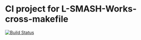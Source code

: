 # CI project for L-SMASH-Works-cross-makefile

[![Build Status](https://travis-ci.org/daisukekoba/L-SMASH-Works-cross-makefile-ci.png?branch=master)](https://travis-ci.org/daisukekoba/L-SMASH-Works-cross-makefile-ci)

